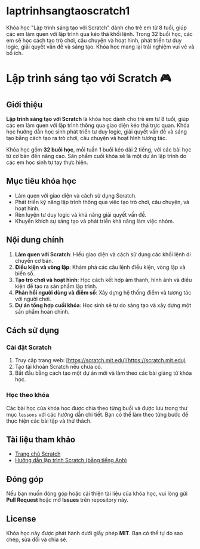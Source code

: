 # laptrinhsangtaoscratch1
Khóa học "Lập trình sáng tạo với Scratch" dành cho trẻ em từ 8 tuổi, giúp các em làm quen với lập trình qua kéo thả khối lệnh. Trong 32 buổi học, các em sẽ học cách tạo trò chơi, câu chuyện và hoạt hình, phát triển tư duy logic, giải quyết vấn đề và sáng tạo. Khóa học mang lại trải nghiệm vui vẻ và bổ ích.


# Lập trình sáng tạo với Scratch 🎮

## Giới thiệu

**Lập trình sáng tạo với Scratch** là khóa học dành cho trẻ em từ 8 tuổi, giúp các em làm quen với lập trình thông qua giao diện kéo thả trực quan. Khóa học hướng dẫn học sinh phát triển tư duy logic, giải quyết vấn đề và sáng tạo bằng cách tạo ra trò chơi, câu chuyện và hoạt hình tương tác.

Khóa học gồm **32 buổi học**, mỗi tuần 1 buổi kéo dài 2 tiếng, với các bài học từ cơ bản đến nâng cao. Sản phẩm cuối khóa sẽ là một dự án lập trình do các em học sinh tự tay thực hiện.

## Mục tiêu khóa học

- Làm quen với giao diện và cách sử dụng Scratch.
- Phát triển kỹ năng lập trình thông qua việc tạo trò chơi, câu chuyện, và hoạt hình.
- Rèn luyện tư duy logic và khả năng giải quyết vấn đề.
- Khuyến khích sự sáng tạo và phát triển khả năng làm việc nhóm.

## Nội dung chính

1. **Làm quen với Scratch**: Hiểu giao diện và cách sử dụng các khối lệnh di chuyển cơ bản.
2. **Điều kiện và vòng lặp**: Khám phá các câu lệnh điều kiện, vòng lặp và biến số.
3. **Tạo trò chơi và hoạt hình**: Học cách kết hợp âm thanh, hình ảnh và điều kiện để tạo ra sản phẩm lập trình.
4. **Phản hồi người dùng và điểm số**: Xây dựng hệ thống điểm và tương tác với người chơi.
5. **Dự án tổng hợp cuối khóa**: Học sinh sẽ tự do sáng tạo và xây dựng một sản phẩm hoàn chỉnh.

## Cách sử dụng

### Cài đặt Scratch

1. Truy cập trang web: [https://scratch.mit.edu](https://scratch.mit.edu)
2. Tạo tài khoản Scratch nếu chưa có.
3. Bắt đầu bằng cách tạo một dự án mới và làm theo các bài giảng từ khóa học.

### Học theo khóa

Các bài học của khóa học được chia theo từng buổi và được lưu trong thư mục `lessons` với các hướng dẫn chi tiết. Bạn có thể làm theo từng bước để thực hiện các bài tập và thử thách.

## Tài liệu tham khảo

- [Trang chủ Scratch](https://scratch.mit.edu)
- [Hướng dẫn lập trình Scratch (bằng tiếng Anh)](https://resources.scratch.mit.edu)

## Đóng góp

Nếu bạn muốn đóng góp hoặc cải thiện tài liệu của khóa học, vui lòng gửi **Pull Request** hoặc mở **Issues** trên repository này.

## License

Khóa học này được phát hành dưới giấy phép **MIT**. Bạn có thể tự do sao chép, sửa đổi và chia sẻ.
